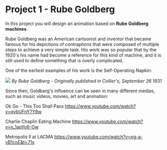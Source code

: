 # Project 1 - Rube Goldberg

In this project you will design an animation based on **Rube Goldberg machines**.

Rube Goldberg was an American cartoonist and inventor that became famous for his depictions of contraptions that were composed of multiple steps to achieve a very simple task. His work was so popular that by the 1920's his name had become a reference for this kind of machine, and it is still used to define something that is overly complicated.

One of the earliest examples of his work is the Self-Operating Napkin:

![](https://upload.wikimedia.org/wikipedia/commons/a/a9/Rube_Goldberg%27s_%22Self-Operating_Napkin%22_%28cropped%29.gif)
_By Rube Goldberg - Originally published in Collier's, September 26 1931_

Since then, Goldberg's influence can be seen in many different medias, such as music videos, movies, art and animation:

Ok Go - This Too Shall Pass
https://www.youtube.com/watch?v=qybUFnY7Y8w

Charlie Chaplin Eating Machine
https://www.youtube.com/watch?v=n_1apYo6-Ow

Metropolis ll at LACMA
https://www.youtube.com/watch?v=pg-a-yB1coE&t=71s





